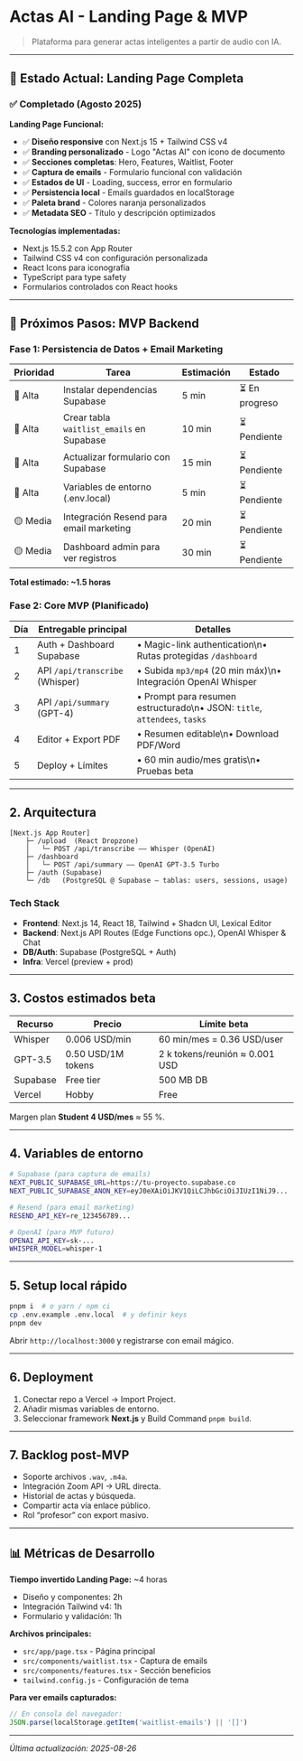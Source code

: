 # Actas AI - Landing Page & MVP

> Plataforma para generar actas inteligentes a partir de audio con IA.

---

## 🎯 Estado Actual: Landing Page Completa

### ✅ Completado (Agosto 2025)

**Landing Page Funcional:**
- ✅ **Diseño responsive** con Next.js 15 + Tailwind CSS v4
- ✅ **Branding personalizado** - Logo "Actas AI" con icono de documento
- ✅ **Secciones completas**: Hero, Features, Waitlist, Footer
- ✅ **Captura de emails** - Formulario funcional con validación
- ✅ **Estados de UI** - Loading, success, error en formulario
- ✅ **Persistencia local** - Emails guardados en localStorage
- ✅ **Paleta brand** - Colores naranja personalizados
- ✅ **Metadata SEO** - Título y descripción optimizados

**Tecnologías implementadas:**
- Next.js 15.5.2 con App Router
- Tailwind CSS v4 con configuración personalizada
- React Icons para iconografía
- TypeScript para type safety
- Formularios controlados con React hooks

---

## 🚀 Próximos Pasos: MVP Backend

### Fase 1: Persistencia de Datos + Email Marketing
| Prioridad | Tarea | Estimación | Estado |
|-----------|-------|------------|--------|
| 🔴 Alta | Instalar dependencias Supabase | 5 min | ⏳ En progreso |
| 🔴 Alta | Crear tabla `waitlist_emails` en Supabase | 10 min | ⏳ Pendiente |
| 🔴 Alta | Actualizar formulario con Supabase | 15 min | ⏳ Pendiente |
| 🔴 Alta | Variables de entorno (.env.local) | 5 min | ⏳ Pendiente |
| 🟡 Media | Integración Resend para email marketing | 20 min | ⏳ Pendiente |
| 🟡 Media | Dashboard admin para ver registros | 30 min | ⏳ Pendiente |

**Total estimado: ~1.5 horas**

### Fase 2: Core MVP (Planificado)
| Día | Entregable principal | Detalles |
|-----|---------------------|----------|
| 1   | Auth + Dashboard Supabase | • Magic-link authentication\n• Rutas protegidas `/dashboard` |
| 2   | API `/api/transcribe` (Whisper) | • Subida `mp3/mp4` (20 min máx)\n• Integración OpenAI Whisper |
| 3   | API `/api/summary` (GPT-4) | • Prompt para resumen estructurado\n• JSON: `title`, `attendees`, `tasks` |
| 4   | Editor + Export PDF | • Resumen editable\n• Download PDF/Word |
| 5   | Deploy + Límites | • 60 min audio/mes gratis\n• Pruebas beta |

---

## 2. Arquitectura

```
[Next.js App Router]
    ├─ /upload  (React Dropzone)
    │   └─ POST /api/transcribe —— Whisper (OpenAI)
    ├─ /dashboard
    │   └─ POST /api/summary —— OpenAI GPT-3.5 Turbo
    ├─ /auth (Supabase)
    └─ /db   (PostgreSQL @ Supabase – tablas: users, sessions, usage)
```

### Tech Stack
* **Frontend**: Next.js 14, React 18, Tailwind + Shadcn UI, Lexical Editor
* **Backend**: Next.js API Routes (Edge Functions opc.), OpenAI Whisper & Chat
* **DB/Auth**: Supabase (PostgreSQL + Auth)
* **Infra**: Vercel (preview + prod)

---

## 3. Costos estimados beta
| Recurso | Precio | Límite beta |
|---------|--------|-------------|
| Whisper | 0.006 USD/min | 60 min/mes = 0.36 USD/user |
| GPT-3.5 | 0.50 USD/1M tokens | 2 k tokens/reunión ≈ 0.001 USD |
| Supabase | Free tier | 500 MB DB |
| Vercel   | Hobby | Free |

Margen plan **Student 4 USD/mes** ≈ 55 %.

---

## 4. Variables de entorno
```bash
# Supabase (para captura de emails)
NEXT_PUBLIC_SUPABASE_URL=https://tu-proyecto.supabase.co
NEXT_PUBLIC_SUPABASE_ANON_KEY=eyJ0eXAiOiJKV1QiLCJhbGciOiJIUzI1NiJ9...

# Resend (para email marketing)
RESEND_API_KEY=re_123456789...

# OpenAI (para MVP futuro)
OPENAI_API_KEY=sk-...
WHISPER_MODEL=whisper-1
```

---

## 5. Setup local rápido
```bash
pnpm i  # o yarn / npm ci
cp .env.example .env.local  # y definir keys
pnpm dev
```
Abrir `http://localhost:3000` y registrarse con email mágico.

---

## 6. Deployment
1. Conectar repo a Vercel → Import Project.
2. Añadir mismas variables de entorno.
3. Seleccionar framework **Next.js** y Build Command `pnpm build`.

---

## 7. Backlog post-MVP
* Soporte archivos `.wav`, `.m4a`.
* Integración Zoom API → URL directa.
* Historial de actas y búsqueda.
* Compartir acta vía enlace público.
* Rol “profesor” con export masivo.

---

## 📊 Métricas de Desarrollo

**Tiempo invertido Landing Page:** ~4 horas
- Diseño y componentes: 2h
- Integración Tailwind v4: 1h  
- Formulario y validación: 1h

**Archivos principales:**
- `src/app/page.tsx` - Página principal
- `src/components/waitlist.tsx` - Captura de emails
- `src/components/features.tsx` - Sección beneficios
- `tailwind.config.js` - Configuración de tema

**Para ver emails capturados:**
```javascript
// En consola del navegador:
JSON.parse(localStorage.getItem('waitlist-emails') || '[]')
```

---

_Última actualización: 2025-08-26_
